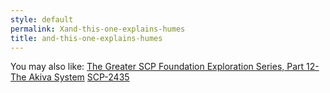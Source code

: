 ```yaml
---
style: default
permalink: Xand-this-one-explains-humes
title: and-this-one-explains-humes
---
```

You may also like:
[The Greater SCP Foundation Exploration Series, Part 12-The Akiva System](http://scp-wiki.net/this-url-will-explain-akivas)
[SCP-2435](http://scp-wiki.net/scp-2435)